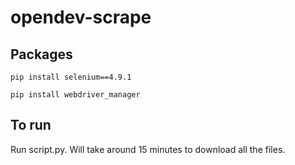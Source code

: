 # opendev-scrape

## Packages
`pip install selenium==4.9.1`

`pip install webdriver_manager`

## To run

Run script.py. Will take around 15 minutes to download all the files.
